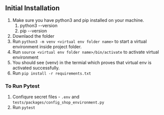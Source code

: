 ## Initial Installation ##

1. Make sure you have python3 and pip installed on your machine. 
    1. python3 --version
    2. pip --version
2. Downlaod the folder   
3. Run `python3 -m venv <virtual env folder name>` to start a virtual environment inside project folder.
4. Run `source <virtual env folder name>/bin/activate` to activate virtual environment
5. You should see (venv) in the termial which proves that virtual env is activated successfully.
6. Run `pip install -r requirements.txt` 



### To Run Pytest ###
1. Confiqure secret files - `.env` and `tests/packages/config_shop_environment.py`
2. Run `pytest`
